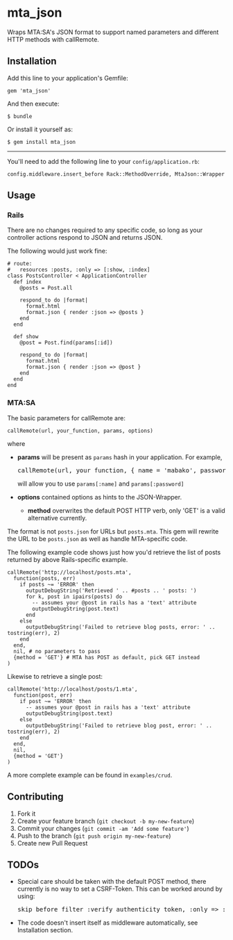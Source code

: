 # mta_json

Wraps MTA:SA's JSON format to support named parameters and different HTTP
methods with callRemote.

## Installation

Add this line to your application's Gemfile:

    gem 'mta_json'

And then execute:

    $ bundle

Or install it yourself as:

    $ gem install mta_json

---

You'll need to add the following line to your `config/application.rb`:

    config.middleware.insert_before Rack::MethodOverride, MtaJson::Wrapper

## Usage

### Rails

There are no changes required to any specific code, so long as your controller
actions respond to JSON and returns JSON.

The following would just work fine:

    # route:
    #   resources :posts, :only => [:show, :index]
    class PostsController < ApplicationController
      def index
        @posts = Post.all

        respond_to do |format|
          format.html
          format.json { render :json => @posts }
        end
      end

      def show
        @post = Post.find(params[:id])

        respond_to do |format|
          format.html
          format.json { render :json => @post }
        end
      end
    end

### MTA:SA

The basic parameters for callRemote are:

    callRemote(url, your_function, params, options)

where

* **params** will be present as `params` hash in your application.
  For example,

  <pre>callRemote(url, your_function, { name = 'mabako', password = '****' })</pre>

  will allow you to use `params[:name]` and `params[:password]`

* **options** contained options as hints to the JSON-Wrapper.
    * **method** overwrites the default POST HTTP verb, only 'GET' is a valid
       alternative currently.

The format is not `posts.json` for URLs but `posts.mta`. This gem will rewrite
the URL to be `posts.json` as well as handle MTA-specific code.

The following example code shows just how you'd retrieve the list of posts
returned by above Rails-specific example.

    callRemote('http://localhost/posts.mta',
      function(posts, err)
        if posts ~= 'ERROR' then
          outputDebugString('Retrieved ' .. #posts .. ' posts: ')
          for k, post in ipairs(posts) do
            -- assumes your @post in rails has a 'text' attribute
            outputDebugString(post.text)
          end
        else
          outputDebugString('Failed to retrieve blog posts, error: ' .. tostring(err), 2)
        end
      end,
      nil, # no parameters to pass
      {method = 'GET'} # MTA has POST as default, pick GET instead
    )

Likewise to retrieve a single post:

    callRemote('http://localhost/posts/1.mta',
      function(post, err)
        if post ~= 'ERROR' then
          -- assumes your @post in rails has a 'text' attribute
          outputDebugString(post.text)
        else
          outputDebugString('Failed to retrieve blog post, error: ' .. tostring(err), 2)
        end
      end,
      nil,
      {method = 'GET'}
    )

A more complete example can be found in `examples/crud`.

## Contributing

1. Fork it
2. Create your feature branch (`git checkout -b my-new-feature`)
3. Commit your changes (`git commit -am 'Add some feature'`)
4. Push to the branch (`git push origin my-new-feature`)
5. Create new Pull Request

## TODOs

* Special care should be taken with the default POST method, there currently is
  no way to set a CSRF-Token. This can be worked around by using:

  <pre>skip_before_filter :verify_authenticity_token, :only => :your_method</pre>

* The code doesn't insert itself as middleware automatically, see Installation section.
